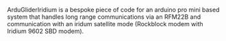 ArduGliderIridium is a bespoke piece of code for an arduino pro mini based system that handles long range communications via an RFM22B and communication with an iridum satellite mode (Rockblock modem with Iridium 9602 SBD modem).
